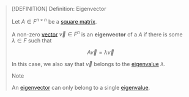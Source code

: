 >[!DEFINITION] Definition: Eigenvector
>
>Let $A \in F^{n \times n}$ be a [square matrix](../Square%20Matrix.md).
>
>A non-zero [vector](../../Row%20and%20Column%20Vectors/Column%20Vector.md) $\vec{v} \in F^n$ is an **eigenvector** of a $A$ if there is some $\lambda \in F$ such that
>
>$$
>A\vec{v} = \lambda \vec{v}
>$$
>
>In this case, we also say that $\vec{v}$ belongs to the [eigenvalue](Eigenvalue.md) $\lambda$.
>
>>[!NOTE]
>>
>>An [eigenvector](Eigenvector.md) can only belong to a single [eigenvalue](Eigenvalue.md).
>>
>